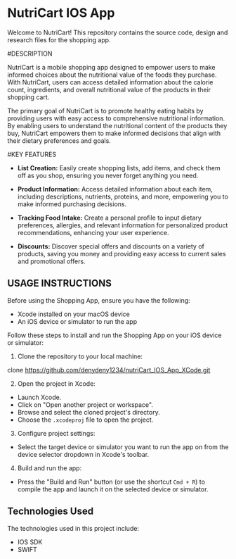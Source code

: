 # NutriCart IOS App 

Welcome to NutriCart! This repository contains the source code, design and research files for the shopping app.

#DESCRIPTION 

NutriCart is a mobile shopping app designed to empower users to make informed choices about the nutritional value of the foods they purchase. With NutriCart, users can access detailed information about the calorie count, ingredients, and overall nutritional value of the products in their shopping cart.

The primary goal of NutriCart is to promote healthy eating habits by providing users with easy access to comprehensive nutritional information. By enabling users to understand the nutritional content of the products they buy, NutriCart empowers them to make informed decisions that align with their dietary preferences and goals.

#KEY FEATURES

- **List Creation:** Easily create shopping lists, add items, and check them off as you shop, ensuring you never forget anything you need.

- **Product Information:** Access detailed information about each item, including descriptions, nutrients, proteins, and more, empowering you to make informed purchasing decisions.

- **Tracking Food Intake:** Create a personal profile to input dietary preferences, allergies, and relevant information for personalized product recommendations, enhancing your user experience.

- **Discounts:** Discover special offers and discounts on a variety of products, saving you money and providing easy access to current sales and promotional offers.

## USAGE INSTRUCTIONS

Before using the Shopping App, ensure you have the following:

- Xcode installed on your macOS device
- An iOS device or simulator to run the app


Follow these steps to install and run the Shopping App on your iOS device or simulator:

1. Clone the repository to your local machine:

clone https://github.com/denydeny1234/nutriCart_IOS_App_XCode.git


2. Open the project in Xcode:
- Launch Xcode.
- Click on "Open another project or workspace".
- Browse and select the cloned project's directory.
- Choose the `.xcodeproj` file to open the project.

3. Configure project settings:
- Select the target device or simulator you want to run the app on from the device selector dropdown in Xcode's toolbar.

4. Build and run the app:
- Press the "Build and Run" button (or use the shortcut `Cmd + R`) to compile the app and launch it on the selected device or simulator.


## Technologies Used

The technologies used in this project include:

- IOS SDK
- SWIFT



